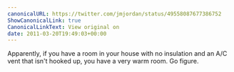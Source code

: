 ```yaml
---
canonicalURL: https://twitter.com/jmjordan/status/49558087677386752
ShowCanonicalLink: true
CanonicalLinkText: View original on
date: 2011-03-20T19:49:03+00:00
---
```

Apparently, if you have a room in your house with no insulation and an A/C vent that isn't hooked up, you have a very warm room. Go figure.